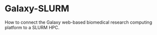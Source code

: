 # Galaxy-SLURM
How to connect the Galaxy web-based biomedical research computing platform to a SLURM HPC.

